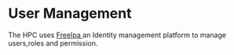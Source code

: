 # User Management
The HPC uses [FreeIpa ](https://www.freeipa.org/page/Main_Page) an Identity management platform to manage users,roles and permission.

